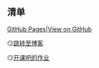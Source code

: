 清单
---
[GitHub Pages](https://Kmeyel.github.io)|[View on GitHub](https://github.com/Kmeyel/Kmeyel.github.io)

😏[跳转至博客](https://www.cnblogs.com/WeiG/)

😏[开课吧的作业](https://Kmeyel.github.io/kkb/index.html)

